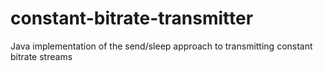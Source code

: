 # constant-bitrate-transmitter
Java implementation of the send/sleep approach to transmitting constant bitrate streams

